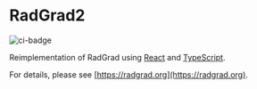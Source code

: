 # RadGrad2

![ci-badge](https://github.com/radgrad/radgrad2/workflows/ci-radgrad/badge.svg)


Reimplementation of RadGrad using [React](https://reactjs.org) and [TypeScript](https://www.typescriptlang.org/).

For details, please see [https://radgrad.org](https://radgrad.org).
